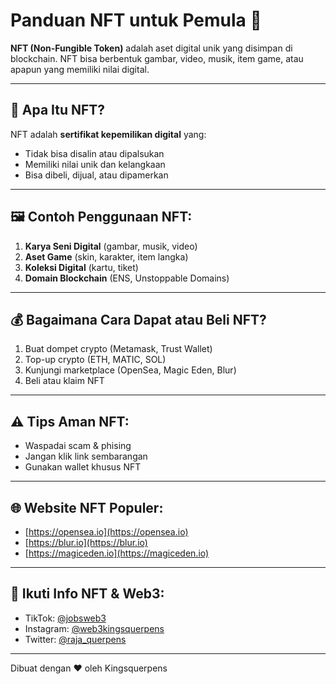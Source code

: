 # Panduan NFT untuk Pemula 🎨

**NFT (Non-Fungible Token)** adalah aset digital unik yang disimpan di blockchain. NFT bisa berbentuk gambar, video, musik, item game, atau apapun yang memiliki nilai digital.

---

## 🔑 Apa Itu NFT?
NFT adalah **sertifikat kepemilikan digital** yang:
- Tidak bisa disalin atau dipalsukan
- Memiliki nilai unik dan kelangkaan
- Bisa dibeli, dijual, atau dipamerkan

---

## 🖼️ Contoh Penggunaan NFT:
1. **Karya Seni Digital** (gambar, musik, video)
2. **Aset Game** (skin, karakter, item langka)
3. **Koleksi Digital** (kartu, tiket)
4. **Domain Blockchain** (ENS, Unstoppable Domains)

---

## 💰 Bagaimana Cara Dapat atau Beli NFT?
1. Buat dompet crypto (Metamask, Trust Wallet)
2. Top-up crypto (ETH, MATIC, SOL)
3. Kunjungi marketplace (OpenSea, Magic Eden, Blur)
4. Beli atau klaim NFT

---

## ⚠️ Tips Aman NFT:
- Waspadai scam & phising
- Jangan klik link sembarangan
- Gunakan wallet khusus NFT

---

## 🌐 Website NFT Populer:
- [https://opensea.io](https://opensea.io)
- [https://blur.io](https://blur.io)
- [https://magiceden.io](https://magiceden.io)

---

## 🔗 Ikuti Info NFT & Web3:
- TikTok: [@jobsweb3](https://tiktok.com/@jobsweb3)
- Instagram: [@web3kingsquerpens](https://instagram.com/web3kingsquerpens)
- Twitter: [@raja_querpens](https://twitter.com/raja_querpens)

---
Dibuat dengan ❤️ oleh Kingsquerpens
